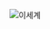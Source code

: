 ![이세계](https://media.discordapp.net/attachments/749254618856423455/859713622938353664/20210630_083705376.png)
